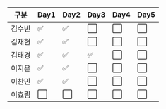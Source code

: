 |구분|Day1|Day2|Day3|Day4|Day5|
|----|----|----|----|----|----|
|김수빈|:white_check_mark:|:white_check_mark:|:white_large_square:|:white_large_square:|:white_large_square:|
|김재현|:white_check_mark:|:white_check_mark:|:white_large_square:|:white_large_square:|:white_large_square:|
|김태경|:white_check_mark:|:white_check_mark:|:white_check_mark:|:white_large_square:|:white_large_square:|
|이지은|:white_check_mark:|:white_check_mark:|:white_large_square:|:white_large_square:|:white_large_square:|
|이찬민|:white_check_mark:|:white_check_mark:|:white_large_square:|:white_large_square:|:white_large_square:|
|이효림|:white_large_square:|:white_large_square:|:white_large_square:|:white_large_square:|:white_large_square:|
